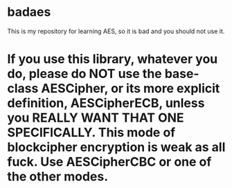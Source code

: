 # badaes
This is my repository for learning AES, so it is bad and you should not use it.
# If you use this library, whatever you do, please do NOT use the base-class AESCipher, or its more explicit definition, AESCipherECB, unless you REALLY WANT THAT ONE SPECIFICALLY. This mode of blockcipher encryption is weak as all fuck. Use AESCipherCBC or one of the other modes.

